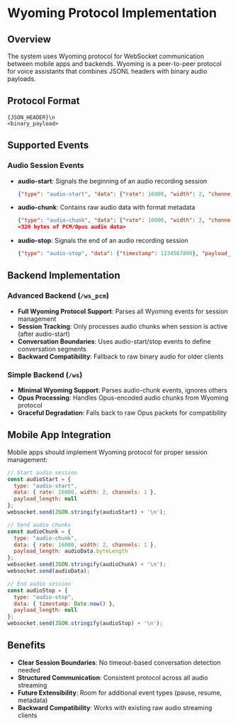 # Wyoming Protocol Implementation

## Overview
The system uses Wyoming protocol for WebSocket communication between mobile apps and backends. Wyoming is a peer-to-peer protocol for voice assistants that combines JSONL headers with binary audio payloads.

## Protocol Format
```
{JSON_HEADER}\n
<binary_payload>
```

## Supported Events

### Audio Session Events
- **audio-start**: Signals the beginning of an audio recording session
  ```json
  {"type": "audio-start", "data": {"rate": 16000, "width": 2, "channels": 1}, "payload_length": null}
  ```

- **audio-chunk**: Contains raw audio data with format metadata
  ```json
  {"type": "audio-chunk", "data": {"rate": 16000, "width": 2, "channels": 1}, "payload_length": 320}
  <320 bytes of PCM/Opus audio data>
  ```

- **audio-stop**: Signals the end of an audio recording session
  ```json
  {"type": "audio-stop", "data": {"timestamp": 1234567890}, "payload_length": null}
  ```

## Backend Implementation

### Advanced Backend (`/ws_pcm`)
- **Full Wyoming Protocol Support**: Parses all Wyoming events for session management
- **Session Tracking**: Only processes audio chunks when session is active (after audio-start)
- **Conversation Boundaries**: Uses audio-start/stop events to define conversation segments
- **Backward Compatibility**: Fallback to raw binary audio for older clients

### Simple Backend (`/ws`)
- **Minimal Wyoming Support**: Parses audio-chunk events, ignores others
- **Opus Processing**: Handles Opus-encoded audio chunks from Wyoming protocol
- **Graceful Degradation**: Falls back to raw Opus packets for compatibility

## Mobile App Integration

Mobile apps should implement Wyoming protocol for proper session management:

```javascript
// Start audio session
const audioStart = {
  type: "audio-start",
  data: { rate: 16000, width: 2, channels: 1 },
  payload_length: null
};
websocket.send(JSON.stringify(audioStart) + '\n');

// Send audio chunks
const audioChunk = {
  type: "audio-chunk",
  data: { rate: 16000, width: 2, channels: 1 },
  payload_length: audioData.byteLength
};
websocket.send(JSON.stringify(audioChunk) + '\n');
websocket.send(audioData);

// End audio session
const audioStop = {
  type: "audio-stop",
  data: { timestamp: Date.now() },
  payload_length: null
};
websocket.send(JSON.stringify(audioStop) + '\n');
```

## Benefits
- **Clear Session Boundaries**: No timeout-based conversation detection needed
- **Structured Communication**: Consistent protocol across all audio streaming
- **Future Extensibility**: Room for additional event types (pause, resume, metadata)
- **Backward Compatibility**: Works with existing raw audio streaming clients